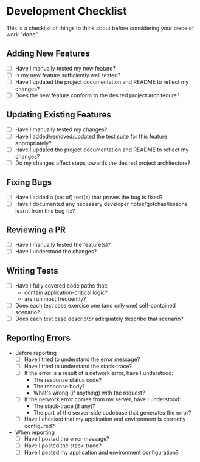 # Development Checklist

This is a checklist of things to think about before considering your piece of work "done".

## Adding New Features
* [ ] Have I manually tested my new feature?
* [ ] Is my new feature sufficiently well tested?
* [ ] Have I updated the project documentation and README to reflect my changes?
* [ ] Does the new feature conform to the desired project architecure?

## Updating Existing Features
* [ ] Have I manually tested my changes?
* [ ] Have I added/removed/updated the test suite for this feature appropriately?
* [ ] Have I updated the project documentation and README to reflect my changes?
* [ ] Do my changes affect steps towards the desired project architecture?

## Fixing Bugs
* [ ] Have I added a (set of) test(s) that proves the bug is fixed?
* [ ] Have I documented any necessary developer notes/gotchas/lessons learnt from this bug fix?

## Reviewing a PR
* [ ] Have I manually tested the feature(s)?
* [ ] Have I understood the changes?

## Writing Tests
* [ ] Have I fully covered code paths that:
  * contain application-critical logic?
  * are run most frequently?
* [ ] Does each test case exercise one (and only one) self-contained scenario?
* [ ] Does each test case descriptor adequately describe that scenario?

## Reporting Errors
* Before reporting
  * [ ] Have I tried to understand the error message?
  * [ ] Have I tried to understand the stack-trace?
  * [ ] If the error is a result of a network error, have I understood:
    * The response status code?
    * The response body?
    * What's wrong (if anything) with the request?
  * [ ] If the network error comes from my server, have I understood:
    * The stack-trace (if any)?
    * The part of the server-side codebase that generates the error?
  * [ ] Have I checked that my application and environment is correctly configured?
* When reporting
  * [ ] Have I posted the error message?
  * [ ] Have I posted the stack-trace?
  * [ ] Have I posted my application and environment configuration?

